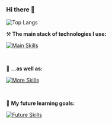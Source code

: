 ### Hi there 👋

<!-- <h1 align="center"><img src="https://readme-typing-svg.demolab.com?font=JetBrains+Mono&duration=3000&pause=1500&color=FFFFFF&center=true&multiline=true&repeat=false&random=false&width=600&height=60&lines=Welcome+to+my+page!"></h1> -->

![Top Langs](https://github-readme-stats.vercel.app/api/top-langs/?username=MarosLodnipeguh&layout=compact&theme=dracula)

<!-- [![wakatime](https://wakatime.com/badge/user/4f811e22-c490-4066-9472-d461c29185de.svg)](https://wakatime.com/@4f811e22-c490-4066-9472-d461c29185de) -->


⚒ **The main stack of technologies I use:**

[![Main Skills](https://skillicons.dev/icons?i=spring,java,dotnet,py,react,bash)](https://skillicons.dev)

<br />

🔀 **...as well as:**

[![More Skills](https://skillicons.dev/icons?i=cs,docker,git,postman,figma,ps)](https://skillicons.dev)

<!-- 
- ps
- sql
- EF entity framework
- intellij
- rider
- mssql
- oracle db
- t-sql, pl/sql
- swagger
- rest api
- json
- ahk
- java fx 
-->

<br />

🔬 **My future learning goals:**

[![Future Skills](https://skillicons.dev/icons?i=flutter,dart)](https://skillicons.dev)

<br />


<!-- <div>
    <img style="height: 25px;" src="https://komarev.com/ghpvc/?username=MarosLodnipeguh&label=Profile%20views&color=41B883&style=flat" />
</div> -->

<!--
<a href="https://github.com/anuraghazraub-readme-stats">
  <img height=200 align="center" src="https://github-readme-stats.vercel.app/api/top-langs/?username=MarosLodnipeguh&layout=donut" />
</a>
<a href="https://wakatime.com/@4f811e22-c490-4066-9472-d461c29185de">
  <img align="center" src="https://wakatime.com/badge/user/4f811e22-c490-4066-9472-d461c29185de.svg" />
</a>


**MarosLodnipeguh/MarosLodnipeguh** is a ✨ _special_ ✨ repository because its `README.md` (this file) appears on your GitHub profile.

Here are some ideas to get you started:

- 🔭 I’m currently working on ...
- 🌱 I’m currently learning ...
- 👯 I’m looking to collaborate on ...
- 🤔 I’m looking for help with ...
- 💬 Ask me about ...
- 📫 How to reach me: ...
- 😄 Pronouns: ...
- ⚡ Fun fact: ...
-->
